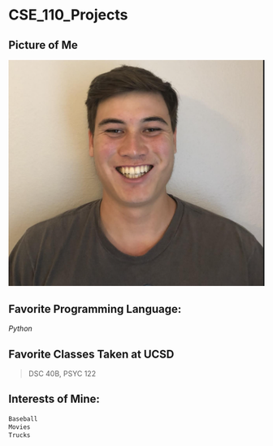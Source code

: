 # CSE_110_Projects

## Picture of Me
![picture.png](https://github.com/jerryWaldorfIII/CSE_110_Projects/blob/main/picture.png)

## Favorite Programming Language:
*Python*

## Favorite Classes Taken at UCSD
> DSC 40B, PSYC 122

## Interests of Mine:
```
Baseball
Movies
Trucks
```
